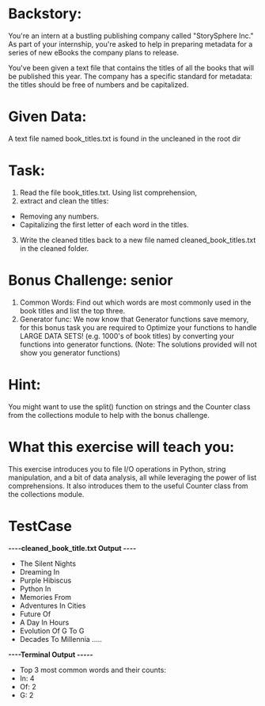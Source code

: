 # Backstory:
You're an intern at a bustling publishing company called "StorySphere Inc." As part of your internship, you're asked to help in preparing metadata for a series of new eBooks the company plans to release.

You've been given a text file that contains the titles of all the books that will be published this year. The company has a specific standard for metadata: the titles should be free of numbers and be capitalized.

# Given Data:

A text file named book_titles.txt is found in the uncleaned in the root dir

# Task:

1) Read the file book_titles.txt.
Using list comprehension, 
2) extract and clean the titles:
- Removing any numbers.
- Capitalizing the first letter of each word in the titles.
3) Write the cleaned titles back to a new file named cleaned_book_titles.txt in the cleaned folder.

# Bonus Challenge: **senior**
1) Common Words: Find out which words are most commonly used in the book titles and list the top three.
2) Generator func: We now know that Generator functions save memory, for this bonus task you are required to Optimize your functions to handle LARGE DATA SETS! (e.g. 1000's of book titles) by converting your functions into generator functions. (Note: The solutions provided will not show you generator functions)

# Hint:
You might want to use the split() function on strings and the Counter class from the collections module to help with the bonus challenge.

# What this exercise will teach you:
This exercise introduces you to file I/O operations in Python, string manipulation, and a bit of data analysis, all while leveraging the power of list comprehensions. It also introduces them to the useful Counter class from the collections module.


# TestCase

**----cleaned_book_title.txt Output ----**

- The Silent Nights
- Dreaming In 
- Purple Hibiscus
- Python In 
- Memories From 
- Adventures In  Cities
- Future Of 
- A Day In  Hours
- Evolution Of G To G
- Decades To Millennia
.....


**----Terminal Output -----**
- Top 3 most common words and their counts:
- In: 4
- Of: 2
- G: 2




